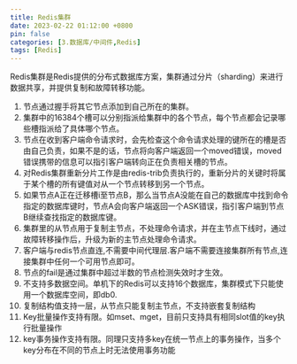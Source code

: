 ```yaml
---
title: Redis集群
date: 2023-02-22 01:12:00 +0800
pin: false 
categories: [3.数据库/中间件,Redis]
tags: [Redis]
---
```


Redis集群是Redis提供的分布式数据库方案，集群通过分片（sharding）来进行数据共享，并提供复制和故障转移功能。

1. 节点通过握手将其它节点添加到自己所在的集群。
2. 集群中的16384个槽可以分别指派给集群中的各个节点，每个节点都会记录哪些槽指派给了具体哪个节点。
3. 节点在收到客户端命令请求时，会先检查这个命令请求处理的键所在的槽是否由自己负责，如果不是的话，节点将向客户端返回一个moved错误，moved错误携带的信息可以指引客户端转向正在负责相关槽的节点。
4. 对Redis集群重新分片工作是由redis-trib负责执行的，重新分片的关键时将属于某个槽的所有键值对从一个节点转移到另一个节点。
5. 如果节点A正在迁移槽i至节点B，那么当节点A没能在自己的数据库中找到命令指定的数据库键时，节点A会向客户端返回一个ASK错误，指引客户端到节点B继续查找指定的数据库键。
6. 集群里的从节点用于复制主节点，不处理命令请求，并在主节点下线时，通过故障转移操作后，升级为新的主节点处理命令请求。
7. 客户端与redis节点直连,不需要中间代理层.客户端不需要连接集群所有节点,连接集群中任何一个可用节点即可。
8. 节点的fail是通过集群中超过半数的节点检测失效时才生效。
9. 不支持多数据空间。单机下的Redis可以支持16个数据库，集群模式下只能使用一个数据库空间，即db0.
10. 复制结构值支持一层，从节点只能复制主节点，不支持嵌套复制结构
11. Key批量操作支持有限。如mset、mget，目前只支持具有相同slot值的key执行批量操作
12. key事务操作支持有限。同理只支持多key在统一节点上的事务操作，当多个key分布在不同的节点上时无法使用事务功能
